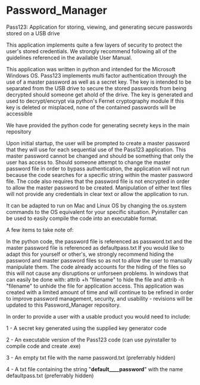 # Password_Manager
Pass123: Application for storing, viewing, and generating secure passwords stored on a USB drive

This application implements quite a few layers of security to protect the user's stored credentials.
We strongly recommend following all of the guidelines referenced in the available User Manual.

This application was written in python and intended for the Microsoft Windows OS.
Pass123 implements multi factor authentication through the use of a master password as well as a secret key.
The key is intended to be separated from the USB drive to secure the stored passwords from being decrypted should someone get ahold of the drive.
The key is generated and used to decrypt/encrypt via python's Fernet cryptography module
If this key is deleted or misplaced, none of the contained passwords will be accessible

We have provided the python code for generating secrety keys in the main repository

Upon initial startup, the user will be prompted to create a master password that they will use for each sequential use of the Pass123 application.
This master password cannot be changed and should be something that only the user has access to. 
Should someone attempt to change the master password file in order to bypass authentication, the application will not run because the code searches for a specific string within the master password file. The code also requires that the password file is not encrypted in order to allow the master password to be created. Manipulation of either text files will not provide any credentials in clear text or allow the application to run.

It can be adapted to run on Mac and Linux OS by changing the os.system commands to the OS equivalent for your specific situation.
Pyinstaller can be used to easily compile the code into an executable format.

A few items to take note of:

In the python code, the password file is referenced as password.txt and the master password file is referenced as defaultpass.txt
If you would like to adapt this for yourself or other's, we strongly recommend hiding the password and master password files so as not to allow the user to manually manipulate them. The code already accounts for the hiding of the files so this will not cause any disruptions or unforseen problems. In windows that can easily be done with: attrib +h "filename" to hide the file and attrib -h "filename" to unhide the file for application access.
This application was created with a limited amount of time and will continue to be refined in order to improve password management, security, and usability - revisions will be updated to this Password_Manager repository.
  
In order to provide a user with a usable product you would need to include:

1 - A secret key generated using the supplied key generator code

2 - An executable version of the Pass123 code (can use pyinstaller to compile code and create .exe)

3 - An empty txt file with the name password.txt (preferrably hidden)

4 - A txt file containing the string "____default____password____" with the name defaultpass.txt (preferrably hidden)





